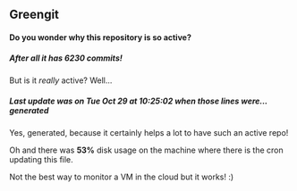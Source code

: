 ## Greengit

#### Do you wonder why this repository is so active?

##### After all it has 6230 commits!

But is it *really* active? Well...

##### Last update was on Tue Oct 29 at 10:25:02 when those lines were... generated

Yes, generated, because it certainly helps a lot to have such an active repo!

Oh and there was **53%** disk usage on the machine
where there is the cron updating this file.

Not the best way to monitor a VM in the cloud but it works! :)
